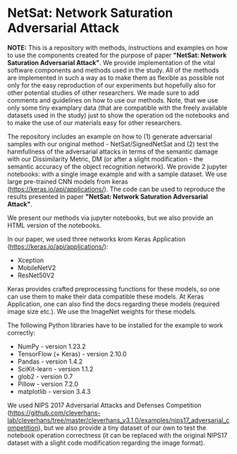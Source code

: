 # NetSat: Network Saturation Adversarial Attack

**NOTE:** This is a repository with methods, instructions and examples on how to use the components created for the purpose of paper **"NetSat: Network Saturation Adversarial Attack"**. We provide implementation of the vital software components and methods used in the study. All of the methods are implemented  in such a way as to make them as flexible as possible not only for the easy reproduction of our experiments but hopefully also for other potential studies of other researchers. We made sure to add comments and guidelines on how to use our methods. Note, that we use only some tiny examplary data (that are compatible with the freely available datasets used in the study) just to show the operation od the notebooks and to make the use of our materials easy for other researchers. 

The repository includes an example on how to (1) generate adversarial samples with our original method - NetSat/SignedNetSat and (2) test the harmfullness of the adversarial attacks in terms of the semantic damage with our Dissimilarity Metric, DM (or after a slight modification - the semantic accuracy of the object recognition network). We provide 2 jupyter notebooks: with a single image example and with a sample dataset. We use large pre-trained  CNN models from keras (https://keras.io/api/applications/). The code can be used to reproduce the results presented in paper **"NetSat: Network Saturation Adversarial Attack"**. 

We present our methods via jupyter notebooks, but we also provide an HTML version of the notebooks.

In our paper, we used three networks krom Keras Application (https://keras.io/api/applications/):
* Xception
* MobileNetV2
* ResNet50V2

Keras provides crafted preprocessing functions for these models, so one can use them to make their data compatible these models. At Keras Application, one can also find the docs regarding these models (required image size etc.). We use the ImageNet weights for these models.

The following Python libraries have to be installed for the example to work correctly:
* NumPy - version 1.23.2
* TensorFlow (+ Keras) - version 2.10.0
* Pandas - version 1.4.2
* SciKit-learn - version 1.1.2
* glob2 - version 0.7
* Pillow - version 7.2.0
* matplotlib - version 3.4.3

We used NIPS 2017 Adversarial Attacks and Defenses Competition (https://github.com/cleverhans-lab/cleverhans/tree/master/cleverhans_v3.1.0/examples/nips17_adversarial_competition), but we also provide a tiny dataset of our own to test the notebook operation correctness (it can be replaced with the original NIPS17 dataset with a slight code modification regarding the image format).

